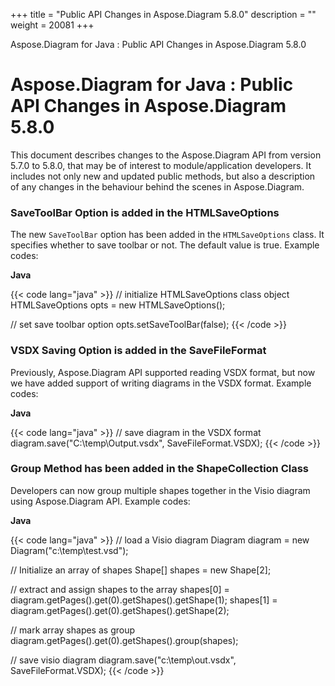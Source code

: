 +++
title = "Public API Changes in Aspose.Diagram 5.8.0" 
description = "" 
weight = 20081 
+++

Aspose.Diagram for Java : Public API Changes in Aspose.Diagram 5.8.0  

# Aspose.Diagram for Java : Public API Changes in Aspose.Diagram 5.8.0


This document describes changes to the Aspose.Diagram API from version 5.7.0 to 5.8.0, that may be of interest to module/application developers. It includes not only new and updated public methods, but also a description of any changes in the behaviour behind the scenes in Aspose.Diagram. 

### SaveToolBar Option is added in the HTMLSaveOptions 

The new `SaveToolBar` option has been added in the `HTMLSaveOptions` class. It specifies whether to save toolbar or not. The default value is true. Example codes:

**Java**

{{< code lang="java" >}}
// initialize HTMLSaveOptions class object
HTMLSaveOptions opts = new HTMLSaveOptions();

// set save toolbar option
opts.setSaveToolBar(false);
{{< /code >}}

### VSDX Saving Option is added in the SaveFileFormat 

Previously, Aspose.Diagram API supported reading VSDX format, but now we have added support of writing diagrams in the VSDX format. Example codes:

**Java**

{{< code lang="java" >}}
// save diagram in the VSDX format
diagram.save("C:\\temp\\Output.vsdx", SaveFileFormat.VSDX);
{{< /code >}}

### Group Method has been added in the ShapeCollection Class

Developers can now group multiple shapes together in the Visio diagram using Aspose.Diagram API. Example codes:

**Java**

{{< code lang="java" >}}
// load a Visio diagram
Diagram diagram = new Diagram("c:\\temp\\test.vsd");

// Initialize an array of shapes
Shape[] shapes = new Shape[2];

// extract and assign shapes to the array
shapes[0] = diagram.getPages().get(0).getShapes().getShape(1);
shapes[1] = diagram.getPages().get(0).getShapes().getShape(2);

// mark array shapes as group
diagram.getPages().get(0).getShapes().group(shapes);

// save visio diagram
diagram.save("c:\\temp\\out.vsdx", SaveFileFormat.VSDX);
{{< /code >}}


